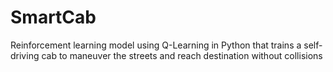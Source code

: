 # SmartCab
Reinforcement learning model using Q-Learning in Python that trains a self-driving cab to maneuver the streets and reach destination without collisions

